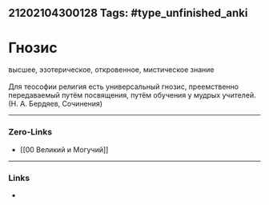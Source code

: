21202104300128
Tags: #type_unfinished_anki 
---
# Гнозис

высшее, эзотерическое, откровенное, мистическое знание<br><br>Для теософии религия есть универсальный гнозис, преемственно передаваемый путём посвящения, путём обучения у мудрых учителей.<br>(Н. А. Бердяев, Сочинения)

---
### Zero-Links
- [[00 Великий и Могучий]]
---
### Links
-